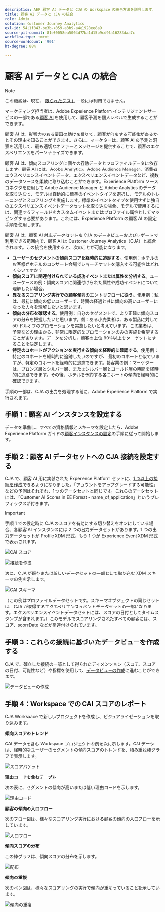 ```yaml
---
description: AEP 顧客 AI データと CJA の Workspace の統合方法を説明します。
title: 顧客 AI データと CJA の統合
role: Admin
solution: Customer Journey Analytics
exl-id: 5411f843-be3b-4059-a3b9-a4e1928ee8a9
source-git-commit: 81e80058ea5004d77ba1d15b9cd90a16283daa7c
workflow-type: tm+mt
source-wordcount: '901'
ht-degree: 88%

---
```


# 顧客 AI データと CJA の統合

>[!NOTE]
>
>この機能は、現在、 [限られたテスト](/help/release-notes/releases.md) 一般には利用できません。

マーケティング担当者は、Adobe Experience Platform インテリジェントサービスの一部である[顧客 AI](https://experienceleague.adobe.com/docs/experience-platform/intelligent-services/customer-ai/overview.html?lang=ja) を使用して、顧客予測を個人レベルで生成することができます。

顧客 AI は、影響力のある要因の助けを借りて、顧客が何をする可能性があるかとその理由を知ることができます。さらに、マーケターは、顧客 AI の予測と洞察を活用して、最も適切なオファーとメッセージを提供することで、顧客のエクスペリエンスをパーソナライズできます。

顧客 AI は、傾向スコアリングに個々の行動データとプロファイルデータに依存します。顧客 AI には、Adobe Analytics、Adobe Audience Manager、消費者エクスペリエンスイベントデータ、エクスペリエンスイベントデータなど、複数のデータソースを柔軟に取り込むことができます。Experience Platform ソースコネクタを使用して Adobe Audience Manager と Adobe Analytics のデータを取り込むと、モデルは自動的に標準のイベントタイプを選択し、モデルのトレーニングとスコアリングを実施します。標準のイベントタイプを使用せずに独自のエクスペリエンスイベントデータセットを取り込む場合、モデルで使用するには、関連するフィールドをカスタムイベントまたはプロファイル属性としてマッピングする必要があります。これには、Experience Platform の顧客 AI の設定手順を使用します。

顧客 AI は、顧客 AI 対応データセットを CJA のデータビューおよびレポートで利用できる範囲内で、顧客 AI は Customer Journey Analytics（CJA）と統合されます。この統合を使用すると、次のことが可能になります。

* **ユーザーのセグメントの傾向スコアを経時的に追跡する**。使用例：ホテルのお客様がホテルのコンサート会場でショーチケットを購入する可能性はどれくらいですか？
* **傾向スコアに関連付けられている成功イベントまたは属性を分析する**。ユースーケースの例：傾向スコアに関連付けられた属性や成功イベントについて理解したい場合。
* **異なるスコアリング実行での顧客傾向のエントリフローに従う**。使用例：私は、最初に傾向の低いユーザーで、時間の経過と共に傾向の高いユーザーになった人々を理解したいと思いま&#x200B;す。
* **傾向の分布を確認する**。使用例：自分のセグメントで、より正確に傾向スコアの分布を把握したいと思います。&#x200B;例：ある小売業者は、ある製品に対して 50 ドルオフのプロモーションを実施したいと考えています。この業者は、予算などの理由から、非常に限定的なプロモーションのみの実施を希望することがあります。データを分析し、顧客の上位 80%以上をターゲットにすることを決定します。
* **特定のコホートがアクションを実行する傾向を経時的に確認する**。使用例：特定のコホートを経時的に追跡したいのですが、 最初のコホートと似ていますが、特定のコホートを経時的に追跡できます。接客業の例：マーケターは、ブロンズ層とシルバー層、またはシルバー層とゴールド層の時間を経時的に追跡できます。その後、ホテルを予約する各コホートの傾向を経時的に確認できます。

手順の一部は、CJA の出力を処理する前に、Adobe Experience Platform で実行されます。

## 手順 1：顧客 AI インスタンスを設定する

データを準備し、すべての資格情報とスキーマを設定したら、Adobe Experience Platform ガイドの[顧客インスタンスの設定](https://experienceleague.adobe.com/docs/experience-platform/intelligent-services/customer-ai/user-guide/configure.html?lang=ja)の手順に従って開始します。

## 手順 2：顧客 AI データセットへの CJA 接続を設定する

CJA で、顧客 AI 用に実装された Experience Platform セットに、[1 つ以上の接続を作成](/help/connections/create-connection.md)できるようになりました。「アカウントをアップグレードする可能性」などの予測はそれぞれ、1 つのデータセットと同じです。これらのデータセットには、「Customer AI Scores in EE Format - name_of_application」というプレフィックスが付きます。

>[!IMPORTANT]
>
>手順 1 での設定時に CJA のスコアを有効にする切り替えをオンにしている場合、各顧客 AI インスタンスには 2 つの出力データセットがあります。1 つの出力データセットが Profile XDM 形式、もう 1 つが Experience Event XDM 形式で表示されます。

![CAI スコア](assets/cai-scores.png)

![接続を作成](assets/create-conn.png)

次に、CJA が既存または新しいデータセットの一部として取り込む XDM スキーマの例を示します。

![CAI スキーマ](assets/cai-schema.png)

（この例はプロファイルデータセットです。スキーマオブジェクトの同じセットは、CJA が取得するエクスペリエンスイベントデータセットの一部になります。エクスペリエンスイベントデータセットには、スコアの日付としてタイムスタンプが含まれます。）このモデルでスコアリングされたすべての顧客には、スコア、scoreDate などが関連付けられています。

## 手順 3：これらの接続に基づいたデータビューを作成する

CJA で、確立した接続の一部として得られたディメンション（スコア、スコアの日付、可能性など）や指標を使用して、[データビューの作成](/help/data-views/create-dataview.md)に進むことができます。

![データビューの作成](assets/create-dataview.png)

## 手順 4：Workspace での CAI スコアのレポート

CJA Workspace で新しいプロジェクトを作成し、ビジュアライゼーションを取り込みます。

**傾向スコアのトレンド**

CAI データを含む Workspace プロジェクトの例を次に示します。CAI データは、経時的なユーザーのセグメントの傾向スコアのトレンドを、積み重ね棒グラフで表示します。

![スコアバケット](assets/workspace-scores.png)

**理由コードを含むテーブル**

次の表に、セグメントの傾向が高いまたは低い理由コードを示します。

![理由コード](assets/reason-codes.png)

**顧客の傾向の入口フロー**

次のフロー図は、様々なスコアリング実行における顧客の傾向の入口フローを示しています。

![入口フロー](assets/flow.png)

**傾向スコアの分布**

この棒グラフは、傾向スコアの分布を示します。

![配布](assets/distribution.png)

**傾向の重複**

次のベン図は、様々なスコアリングの実行で傾向が重なっていることを示しています。

![傾向の重複](assets/venn.png)
